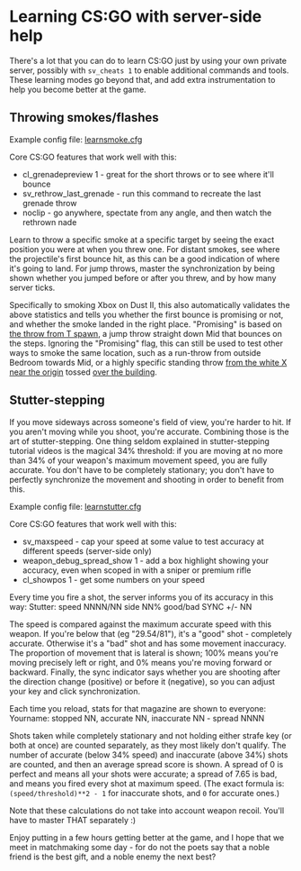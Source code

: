 # Learning CS:GO with server-side help

There's a lot that you can do to learn CS:GO just by using your own private
server, possibly with `sv_cheats 1` to enable additional commands and tools.
These learning modes go beyond that, and add extra instrumentation to help
you become better at the game.

## Throwing smokes/flashes

Example config file: [learnsmoke.cfg](https://github.com/Rosuav/tf2server/blob/master/steamcmd_linux/csgo/csgo/cfg/learnsmoke.cfg)

Core CS:GO features that work well with this:
* cl_grenadepreview 1 - great for the short throws or to see where it'll bounce
* sv_rethrow_last_grenade - run this command to recreate the last grenade throw
* noclip - go anywhere, spectate from any angle, and then watch the rethrown nade

Learn to throw a specific smoke at a specific target by seeing the exact position
you were at when you threw one. For distant smokes, see where the projectile's
first bounce hit, as this can be a good indication of where it's going to land.
For jump throws, master the synchronization by being shown whether you jumped
before or after you threw, and by how many server ticks.

Specifically to smoking Xbox on Dust II, this also automatically validates the
above statistics and tells you whether the first bounce is promising or not,
and whether the smoke landed in the right place. "Promising" is based on
[the throw from T spawn](images/Xbox_TSpawn.png), a jump throw straight down
Mid that bounces on the steps. Ignoring the "Promising" flag, this can still be
used to test other ways to smoke the same location, such as a run-throw from
outside Bedroom towards Mid, or a highly specific standing throw
[from the white X near the origin](images/Xbox_standhere.png) tossed
[over the building](images/Xbox_throwhere.png).

## Stutter-stepping

If you move sideways across someone's field of view, you're harder to hit. If
you aren't moving while you shoot, you're accurate. Combining those is the art
of stutter-stepping. One thing seldom explained in stutter-stepping tutorial
videos is the magical 34% threshold: if you are moving at no more than 34% of
your weapon's maximum movement speed, you are fully accurate. You don't have to
be completely stationary; you don't have to perfectly synchronize the movement
and shooting in order to benefit from this.

Example config file: [learnstutter.cfg](https://github.com/Rosuav/tf2server/blob/master/steamcmd_linux/csgo/csgo/cfg/learnstutter.cfg)

Core CS:GO features that work well with this:
* sv_maxspeed - cap your speed at some value to test accuracy at different
  speeds (server-side only)
* weapon_debug_spread_show 1 - add a box highlight showing your accuracy, even
  when scoped in with a sniper or premium rifle
* cl_showpos 1 - get some numbers on your speed

Every time you fire a shot, the server informs you of its accuracy in this way:
    Stutter: speed NNNN/NN side NN% good/bad SYNC +/- NN

The speed is compared against the maximum accurate speed with this weapon. If
you're below that (eg "29.54/81"), it's a "good" shot - completely accurate.
Otherwise it's a "bad" shot and has some movement inaccuracy. The proportion
of movement that is lateral is shown; 100% means you're moving precisely left
or right, and 0% means you're moving forward or backward. Finally, the sync
indicator says whether you are shooting after the direction change (positive)
or before it (negative), so you can adjust your key and click synchronization.

Each time you reload, stats for that magazine are shown to everyone:
    Yourname: stopped NN, accurate NN, inaccurate NN - spread NNNN

Shots taken while completely stationary and not holding either strafe key (or
both at once) are counted separately, as they most likely don't qualify. The
number of accurate (below 34% speed) and inaccurate (above 34%) shots are
counted, and then an average spread score is shown. A spread of 0 is perfect
and means all your shots were accurate; a spread of 7.65 is bad, and means you
fired every shot at maximum speed. (The exact formula is: `(speed/threshold)**2 - 1`
for inaccurate shots, and `0` for accurate ones.)

Note that these calculations do not take into account weapon recoil. You'll
have to master THAT separately :)


Enjoy putting in a few hours getting better at the game, and I hope that we
meet in matchmaking some day - for do not the poets say that a noble friend is
the best gift, and a noble enemy the next best?
